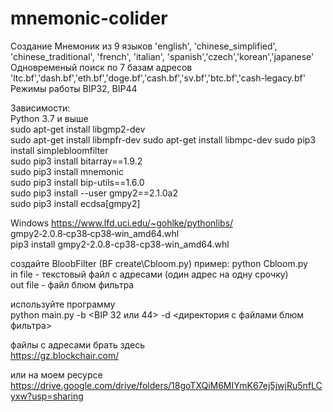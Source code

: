 # mnemonic-colider

Создание Мнемоник из 9 языков 'english', 'chinese_simplified', 'chinese_traditional', 'french', 'italian', 'spanish','czech','korean','japanese'
Одновременый поиск по 7 базам адресов 'ltc.bf','dash.bf','eth.bf','doge.bf','cash.bf','sv.bf','btc.bf','cash-legacy.bf'
Режимы работы BIP32, BIP44

Зависимости:  
Python 3.7 и выше  
sudo apt-get install libgmp2-dev  
sudo apt-get install libmpfr-dev 
sudo apt-get install libmpc-dev 
sudo pip3 install simplebloomfilter  
sudo pip3 install bitarray==1.9.2  
sudo pip3 install mnemonic  
sudo pip3 install bip-utils==1.6.0  
sudo pip3 install --user gmpy2==2.1.0a2  
sudo pip3 install ecdsa[gmpy2]  


Windows
https://www.lfd.uci.edu/~gohlke/pythonlibs/  
gmpy2‑2.0.8‑cp38‑cp38‑win_amd64.whl  
pip3 install gmpy2-2.0.8-cp38-cp38-win_amd64.whl  

создайте BloobFilter (BF create\Cbloom.py)
пример:
python Cbloom.py <in file> <outfile>  
  in file - текстовый файл с адресами (один адрес на одну срочку)  
  out file - файл блюм фильтра  
  
используйте программу  
  python main.py -b <BIP 32 или 44> -d <директория с файлами блюм фильтра>  
  
файлы с адресами брать здесь  
https://gz.blockchair.com/
  
или на моем ресурсе  
https://drive.google.com/drive/folders/18goTXQiM6MIYmK67ej5jwjRu5nfLCyxw?usp=sharing
